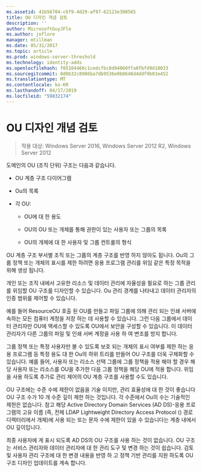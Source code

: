 ```yaml
---
ms.assetid: 41b56704-c6f9-4d29-af97-62123e300565
title: OU 디자인 개념 검토
description: ''
author: MicrosoftGuyJFlo
ms.author: joflore
manager: mtillman
ms.date: 05/31/2017
ms.topic: article
ms.prod: windows-server-threshold
ms.technology: identity-adds
ms.openlocfilehash: f05104466c1cedcfbc8d94060ffa8fbfd9d18033
ms.sourcegitcommit: 0d0b32c8986ba7db9536e0b8648d4ddf9b03e452
ms.translationtype: MT
ms.contentlocale: ko-KR
ms.lasthandoff: 04/17/2019
ms.locfileid: "59832174"
---
```

# <a name="reviewing-ou-design-concepts"></a>OU 디자인 개념 검토

>적용 대상: Windows Server 2016, Windows Server 2012 R2, Windows Server 2012

도메인의 OU (조직 단위) 구조는 다음과 같습니다.  
  
-   OU 계층 구조 다이어그램  
  
-   Ou의 목록  
  
-   각 OU:  
  
    -   OU에 대 한 용도  
  
    -   OU의 OU 또는 개체를 통해 권한이 있는 사용자 또는 그룹의 목록  
  
    -   OU의 개체에 대 한 사용자 및 그룹 컨트롤의 형식  
  
OU 계층 구조 부서별 조직 또는 그룹의 계층 구조를 반영 하지 않아도 됩니다. Ou의 그룹 정책 또는 개체의 표시를 제한 하려면 응용 프로그램 관리를 위임 같은 특정 목적을 위해 생성 됩니다.  
  
개인 또는 조직 내에서 고유한 리소스 및 데이터 관리에 자율성을 필요로 하는 그룹 관리를 위임할 OU 구조를 디자인할 수 있습니다. Ou 관리 경계를 나타내고 데이터 관리자의 인증 범위를 제어할 수 있습니다.  
  
예를 들어 ResourceOU 호출 된 OU를 만들고 파일 그룹에 의해 관리 되는 인쇄 서버에 속하는 모든 컴퓨터 계정을 저장 하는 데 사용할 수 있습니다. 그런 다음 그룹에서 데이터 관리자만 OU에 액세스할 수 있도록 OU에서 보안을 구성할 수 있습니다. 이 데이터 관리자가 다른 그룹의 파일 및 인쇄 서버 계정을 사용 하 여 변조를 방지 합니다.  
  
그룹 정책 또는 특정 사용자만 볼 수 있도록 보호 되는 개체의 표시 여부를 제한 하는 응용 프로그램 등 특정 용도 대 한 Ou의 하위 트리를 만들어 OU 구조를 더욱 구체화할 수 있습니다. 예를 들어, 사용자 또는 리소스 선택 그룹에 그룹 정책을 적용 해야 할 경우 해당 사용자 또는 리소스를 OU을 추가한 다음 그룹 정책을 해당 OU에 적용 합니다. 위임을 사용 하도록 추가로 관리 제어의 OU 계층 구조를 사용할 수도 있습니다.  
  
OU 구조에는 수준 수에 제한이 없음을 기술 이지만, 관리 효율성에 대 한 것이 좋습니다 OU 구조 수가 10 개 수준 깊이 제한 하는 것입니다. 각 수준에서 Ou의 수는 기술적인 제한은 없습니다. 참고 해당 Active Directory Domain Services (AD DS)-응용 프로그램의 고유 이름 (즉, 전체 LDAP Lightweight Directory Access Protocol () 경로 디렉터리에서 개체)에 사용 되는 또는 문자 수에 제한이 있을 수 있습니다는 계층 내에서 OU 깊이입니다.  
  
최종 사용자에 게 표시 되도록 AD DS의 OU 구조를 사용 하는 것이 없습니다. OU 구조는 서비스 관리자와 데이터 관리자에 대 한 관리 도구 및 변경 하는 것이 쉽습니다. 검토 및 사용자 관리 구조에 대 한 변경 내용을 반영 하 고 정책 기반 관리를 지원 하도록 OU 구조 디자인 업데이트를 계속 합니다.  
  


